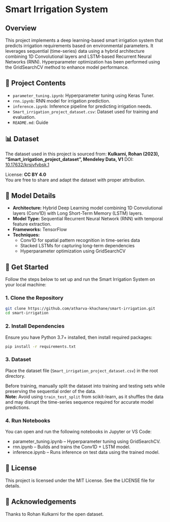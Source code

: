 # Smart Irrigation System

## Overview
This project implements a deep learning-based smart irrigation system that predicts irrigation requirements based on environmental parameters. It leverages sequential (time-series) data using a hybrid architecture combining 1D Convolutional layers and LSTM-based Recurrent Neural Networks (RNN). Hyperparameter optimization has been performed using the GridSearchCV method to enhance model performance.

## 📁 Project Contents

- `parameter_tuning.ipynb`: Hyperparameter tuning using Keras Tuner.
- `rnn.ipynb`: RNN model for irrigation prediction.
- `inference.ipynb`: Inference pipeline for predicting irrigation needs.
- `Smart_irrigation_project_dataset.csv`: Dataset used for training and evaluation.
- `README.md`: Guide

## 📊 Dataset

The dataset used in this project is sourced from:
**Kulkarni, Rohan (2023), “Smart_irrigation_project_dataset”, Mendeley Data, V1**
DOI: [10.17632/krsjvfvbsk.1](https://doi.org/10.17632/krsjvfvbsk.1)

License: **CC BY 4.0**  
You are free to share and adapt the dataset with proper attribution.

## 🧠 Model Details
- **Architecture:** Hybrid Deep Learning model combining 1D Convolutional layers (Conv1D) with Long Short-Term Memory (LSTM) layers.
- **Model Type:** Sequential Recurrent Neural Network (RNN) with temporal feature extraction.
- **Frameworks:** TensorFlow
- **Techniques:** 
  - Conv1D for spatial pattern recognition in time-series data
  - Stacked LSTMs for capturing long-term dependencies
  - Hyperparameter optimization using GridSearchCV

## 🚀 Get Started

Follow the steps below to set up and run the Smart Irrigation System on your local machine:

### 1. Clone the Repository
```bash
git clone https://github.com/atharva-khachane/smart-irrigation.git
cd smart-irrigation
```

### 2. Install Dependencies
Ensure you have Python 3.7+ installed, then install required packages:
```bash
pip install -r requirements.txt
```
### 3. Dataset
Place the dataset file (`Smart_irrigation_project_dataset.csv`) in the root directory.

Before training, manually split the dataset into training and testing sets while preserving the sequential order of the data.  
**Note:** Avoid using `train_test_split` from scikit-learn, as it shuffles the data and may disrupt the time-series sequence required for accurate model predictions.
 

### 4. Run Notebooks
You can open and run the following notebooks in Jupyter or VS Code:
- parameter_tuning.ipynb – Hyperparameter tuning using GridSearchCV.
- rnn.ipynb – Builds and trains the Conv1D + LSTM model.
- inference.ipynb – Runs inference on test data using the trained model.

## 📜 License
This project is licensed under the MIT License. See the LICENSE file for details.

## 🙌 Acknowledgements
Thanks to Rohan Kulkarni for the open dataset.
